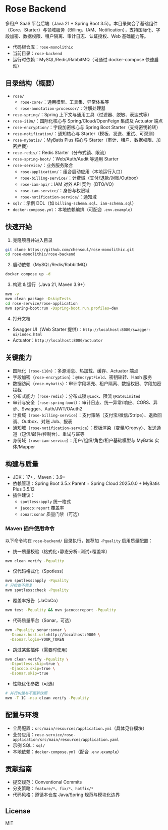 # Rose Backend

多租户 SaaS 平台后端（Java 21 + Spring Boot
3.5）。本目录聚合了基础组件（Core、Starter）与领域服务（Billing、IAM、Notification），支持国际化、字段加密、数据权限、租户隔离、审计日志、认证授权、Web
基础能力等。

- 代码根仓库：`rose-monolithic`
- 当前目录：`rose-backend`
- 运行时依赖：MySQL/Redis/RabbitMQ（可通过 docker-compose 快速启动）

## 目录结构（概要）

- `rose/`
    - `rose-core/`：通用模型、工具集、异常体系等
    - `rose-annotation-processor/`：注解处理器
- `rose-spring/`：Spring 上下文与通用工具（过滤器、脱敏、表达式等）
- `rose-i18n/`：国际化核心与 Spring/Cloud/OpenFeign 集成及 Actuator 端点
- `rose-encryption/`：字段加密核心与 Spring Boot Starter（支持密钥轮转）
- `rose-notification/`：通知核心与 Starter（模板、发送、重试、可观测）
- `rose-mybatis/`：MyBatis Plus 核心与 Starter（审计、租户、数据权限、加密拦截）
- `rose-redis/`：Redis Starter（分布式锁、限流）
- `rose-spring-boot/`：Web/Auth/Audit 等通用 Starter
- `rose-service/`：业务服务聚合
    - `rose-application/`：组合启动应用（本地运行入口）
    - `rose-billing-service/`：计费域（支付/退款/对账/Outbox）
    - `rose-iam-api/`：IAM 对外 API 契约（DTO/VO）
    - `rose-iam-service/`：身份与权限域
    - `rose-notification-service/`：通知域
- `sql/`：示例 DDL（如 `billing-schema.sql`、`iam-schema.sql`）
- `docker-compose.yml`：本地依赖编排（可配合 `.env.example`）

## 快速开始

1) 克隆项目并进入目录

```bash
git clone https://github.com/chensoul/rose-monolithic.git
cd rose-monolithic/rose-backend
```

2) 启动依赖（MySQL/Redis/RabbitMQ）

```bash
docker compose up -d
```

3) 构建 & 运行（Java 21, Maven 3.9+）

```bash
mvn -v
mvn clean package -DskipTests
cd rose-service/rose-application
mvn spring-boot:run -Dspring-boot.run.profiles=dev
```

4) 打开文档

- Swagger UI（Web Starter 提供）：`http://localhost:8080/swagger-ui/index.html`
- Actuator：`http://localhost:8080/actuator`

## 关键能力

- 国际化（`rose-i18n`）：多源消息、热加载、缓存、Actuator 端点
- 字段加密（`rose-encryption`）：`@EncryptField`、密钥轮转、Hash 服务
- 数据访问（`rose-mybatis`）：审计字段填充、租户隔离、数据权限、字段加密拦截
- 分布式能力（`rose-redis`）：分布式锁 `@Lock`、限流 `@RateLimited`
- 审计与安全（`rose-spring-boot`）：审计日志、统一异常/响应、CORS、异步、Swagger、Auth/JWT/OAuth2
- 计费域（`rose-billing-service`）：支付策略（支付宝/微信/Stripe）、退款回调、Outbox、对账 Job、报表
- 通知域（`rose-notification-service`）：模板渲染（变量/Groovy）、发送通道（短信/邮件/控制台）、重试与幂等
- 身份域（`rose-iam-service`）：用户/组织/角色/租户基础模型与 MyBatis 实体/Mapper

## 构建与质量

- JDK：17+，Maven：3.9+
- 依赖管理：Spring Boot 3.5.x Parent + Spring Cloud 2025.0.0 + MyBatis Plus 3.5.12
- 插件建议：
    - `spotless:apply` 统一格式
    - `jacoco:report` 覆盖率
    - `sonar:sonar` 质量门禁（可选）

### Maven 插件使用命令

以下命令均在 `rose-backend/` 目录执行，推荐加 `-Pquality` 启用质量配置：

- 统一质量校验（格式化+静态分析+测试+覆盖率）

```bash
mvn clean verify -Pquality
```

- 仅代码格式化（Spotless）

```bash
mvn spotless:apply -Pquality
# 只检查不修复
mvn spotless:check -Pquality
```

- 覆盖率报告（JaCoCo）

```bash
mvn test -Pquality && mvn jacoco:report -Pquality
```

- 代码质量平台（Sonar，可选）

```bash
mvn -Pquality sonar:sonar \
  -Dsonar.host.url=http://localhost:9000 \
  -Dsonar.login=YOUR_TOKEN
```

- 跳过某些插件（需要时使用）

```bash
mvn clean verify -Pquality \
  -Dspotless.skip=true \
  -Djacoco.skip=true \
  -Dsonar.skip=true
```

- 性能优化参数（可选）

```bash
# 并行构建与不更新快照
mvn -T 1C -nsu clean verify -Pquality
```

## 配置与环境

- 全局配置：`src/main/resources/application.yml`（具体见各模块）
- 业务应用：`rose-service/rose-application/src/main/resources/application.yaml`
- 示例 SQL：`sql/`
- 本地依赖：`docker-compose.yml`（配合 `.env.example`）

## 贡献指南

- 提交规范：Conventional Commits
- 分支策略：`feature/*`、`fix/*`、`hotfix/*`
- 代码风格：遵循本仓库 Java/Spring 规范与模块化边界

## License

MIT
